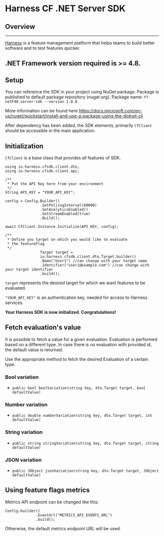 Harness CF .NET Server SDK
========================

## Overview

-------------------------
[Harness](https://www.harness.io/) is a feature management platform that helps teams to build better software and to
test features quicker.

.NET Framework version required is >= 4.8.
-------------------------

## Setup

You can reference the SDK in your project using NuGet package. Package is published to default package repository (nuget.org).
Package name: `ff-netF48-server-sdk --version 1.0.8`

More information can be found here https://docs.microsoft.com/en-us/nuget/quickstart/install-and-use-a-package-using-the-dotnet-cli

After dependency has been added, the SDK elements, primarily `CfClient` should be accessible in the main application.

## Initialization

`CfClient` is a base class that provides all features of SDK.

```
using io.harness.cfsdk.client.dto;
using io.harness.cfsdk.client.api;

/**
 * Put the API Key here from your environment
 */
String API_KEY = "YOUR_API_KEY";

config = Config.Builder()
                .SetPollingInterval(60000)
                .SetAnalyticsEnabled()
                .SetStreamEnabled(true)
                .Build();

await CfClient.Instance.Initialize(API_KEY, config);

/**
 * Define you target on which you would like to evaluate 
 * the featureFlag
 */
                Target target =
                io.harness.cfsdk.client.dto.Target.builder()
                .Name("User1") //can change with your target name
                .Identifier("user1@example.com") //can change with your target identifier
                .build();
```

`target` represents the desired target for which we want features to be evaluated.

`"YOUR_API_KEY"` is an authentication key, needed for access to Harness services.

**Your Harness SDK is now initialized. Congratulations!**

## Fetch evaluation's value

It is possible to fetch a value for a given evaluation. Evaluation is performed based on a different type. In case there
is no evaluation with provided id, the default value is returned.

Use the appropriate method to fetch the desired Evaluation of a certain type.

### Bool variation

* `public bool boolVariation(string key, dto.Target target, bool defaultValue)`

### Number variation

* `public double numberVariation(string key, dto.Target target, int defaultValue)`

### String variation

* `public string stringVariation(string key, dto.Target target, string defaultValue)`

### JSON variation

* `public JObject jsonVariation(string key, dto.Target target, JObject defaultValue)`


## Using feature flags metrics

Metrics API endpoint can be changed like this:

```
Config.builder()
              .EventUrl("METRICS_API_EVENTS_URL")
              .build();
```

Otherwise, the default metrics endpoint URL will be used.


